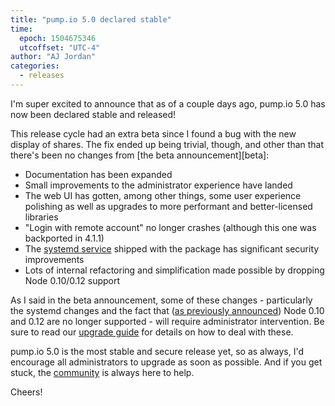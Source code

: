 ```yaml
---
title: "pump.io 5.0 declared stable"
time:
  epoch: 1504675346
  utcoffset: "UTC-4"
author: "AJ Jordan"
categories:
  - releases
---
```


I'm super excited to announce that as of a couple days ago, pump.io 5.0 has now been declared stable and released!

This release cycle had an extra beta since I found a bug with the new display of shares. The fix ended up being trivial, though, and other than that there's been no changes from [the beta announcement][beta]:

* Documentation has been expanded
* Small improvements to the administrator experience have landed
* The web UI has gotten, among other things, some user experience polishing as well as upgrades to more performant and better-licensed libraries
* "Login with remote account" no longer crashes (although this one was backported in 4.1.1)
* The [systemd service][]  shipped with the package has significant security improvements
* Lots of internal refactoring and simplification made possible by dropping Node 0.10/0.12 support

As I said in the beta announcement, some of these changes - particularly the systemd changes and the fact that ([as previously announced][deprecation]) Node 0.10 and 0.12 are no longer supported - will require administrator intervention. Be sure to read our [upgrade guide][] for details on how to deal with these.

pump.io 5.0 is the most stable and secure release yet, so as always, I'd encourage all administrators to upgrade as soon as possible. And if you get stuck, the [community][] is always here to help.

Cheers!

 [systemd service]: https://pumpio.readthedocs.io/en/latest/administration/upstream-systemd-unit.html
 [deprecation]: http://pump.io/blog/2017/07/pump.io-4.1-is-out
 [upgrade guide]: https://pumpio.readthedocs.io/en/latest/upgrades/4.x-to-5.x.html
 [community]: https://github.com/pump-io/pump.io/wiki/Community

